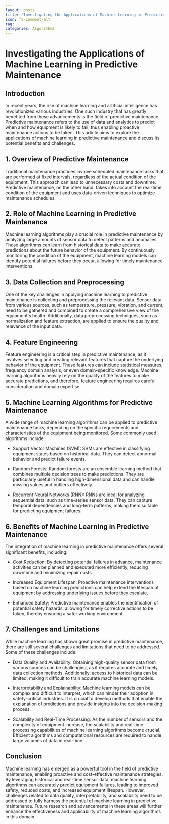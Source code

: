 ```yaml
---
layout: posts
title: "Investigating the Applications of Machine Learning in Predictive Maintenance"
icon: fa-comment-alt
tag:      
categories: Algorithms
---
```



# Investigating the Applications of Machine Learning in Predictive Maintenance

## Introduction

In recent years, the rise of machine learning and artificial intelligence has revolutionized various industries. One such industry that has greatly benefited from these advancements is the field of predictive maintenance. Predictive maintenance refers to the use of data and analytics to predict when and how equipment is likely to fail, thus enabling proactive maintenance actions to be taken. This article aims to explore the applications of machine learning in predictive maintenance and discuss its potential benefits and challenges.

## 1. Overview of Predictive Maintenance

Traditional maintenance practices involve scheduled maintenance tasks that are performed at fixed intervals, regardless of the actual condition of the equipment. This approach can lead to unnecessary costs and downtime. Predictive maintenance, on the other hand, takes into account the real-time condition of the equipment and uses data-driven techniques to optimize maintenance schedules.

## 2. Role of Machine Learning in Predictive Maintenance

Machine learning algorithms play a crucial role in predictive maintenance by analyzing large amounts of sensor data to detect patterns and anomalies. These algorithms can learn from historical data to make accurate predictions about the future behavior of the equipment. By continuously monitoring the condition of the equipment, machine learning models can identify potential failures before they occur, allowing for timely maintenance interventions.

## 3. Data Collection and Preprocessing

One of the key challenges in applying machine learning to predictive maintenance is collecting and preprocessing the relevant data. Sensor data from various sources, such as temperature, pressure, vibration, and current, need to be gathered and combined to create a comprehensive view of the equipment's health. Additionally, data preprocessing techniques, such as normalization and feature extraction, are applied to ensure the quality and relevance of the input data.

## 4. Feature Engineering

Feature engineering is a critical step in predictive maintenance, as it involves selecting and creating relevant features that capture the underlying behavior of the equipment. These features can include statistical measures, frequency domain analysis, or even domain-specific knowledge. Machine learning algorithms heavily rely on the quality of the features to make accurate predictions, and therefore, feature engineering requires careful consideration and domain expertise.

## 5. Machine Learning Algorithms for Predictive Maintenance

A wide range of machine learning algorithms can be applied to predictive maintenance tasks, depending on the specific requirements and characteristics of the equipment being monitored. Some commonly used algorithms include:

- Support Vector Machines (SVM): SVMs are effective in classifying equipment states based on historical data. They can detect abnormal behavior and predict failure events.

- Random Forests: Random forests are an ensemble learning method that combines multiple decision trees to make predictions. They are particularly useful in handling high-dimensional data and can handle missing values and outliers effectively.

- Recurrent Neural Networks (RNN): RNNs are ideal for analyzing sequential data, such as time-series sensor data. They can capture temporal dependencies and long-term patterns, making them suitable for predicting equipment failures.

## 6. Benefits of Machine Learning in Predictive Maintenance

The integration of machine learning in predictive maintenance offers several significant benefits, including:

- Cost Reduction: By detecting potential failures in advance, maintenance activities can be planned and executed more efficiently, reducing downtime and minimizing repair costs.

- Increased Equipment Lifespan: Proactive maintenance interventions based on machine learning predictions can help extend the lifespan of equipment by addressing underlying issues before they escalate.

- Enhanced Safety: Predictive maintenance enables the identification of potential safety hazards, allowing for timely corrective actions to be taken, thereby ensuring a safer working environment.

## 7. Challenges and Limitations

While machine learning has shown great promise in predictive maintenance, there are still several challenges and limitations that need to be addressed. Some of these challenges include:

- Data Quality and Availability: Obtaining high-quality sensor data from various sources can be challenging, as it requires accurate and timely data collection methods. Additionally, access to historical data can be limited, making it difficult to train accurate machine learning models.

- Interpretability and Explainability: Machine learning models can be complex and difficult to interpret, which can hinder their adoption in safety-critical industries. It is crucial to develop methods that enable the explanation of predictions and provide insights into the decision-making process.

- Scalability and Real-Time Processing: As the number of sensors and the complexity of equipment increase, the scalability and real-time processing capabilities of machine learning algorithms become crucial. Efficient algorithms and computational resources are required to handle large volumes of data in real-time.

## Conclusion

Machine learning has emerged as a powerful tool in the field of predictive maintenance, enabling proactive and cost-effective maintenance strategies. By leveraging historical and real-time sensor data, machine learning algorithms can accurately predict equipment failures, leading to improved safety, reduced costs, and increased equipment lifespan. However, challenges related to data quality, interpretability, and scalability need to be addressed to fully harness the potential of machine learning in predictive maintenance. Future research and advancements in these areas will further enhance the effectiveness and applicability of machine learning algorithms in this domain.